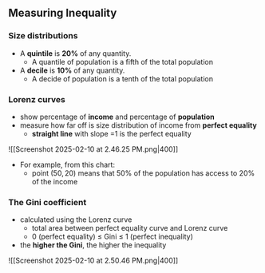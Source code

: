 
## Measuring Inequality

### Size distributions
- A **quintile** is **20%** of any quantity.
	- A quantile of population is a fifth of the total population
- A **decile** is **10%** of any quantity.
	- A decide of population is a tenth of the total population

### Lorenz curves
- show percentage of **income** and percentage of **population**
- measure how far off is size distribution of income from **perfect equality**
	- **straight line** with slope =1 is the perfect equality

![[Screenshot 2025-02-10 at 2.46.25 PM.png|400]]

- For example, from this chart:
	- point $(50,20)$ means that 50% of the population has access to 20% of the income

### The Gini coefficient
- calculated using the Lorenz curve
	- total area between perfect equality curve and Lorenz curve
	- $0$ (perfect equality) $\leq$ Gini $\leq$ $1$ (perfect inequality)
- the **higher the Gini**, the higher the inequality

![[Screenshot 2025-02-10 at 2.50.46 PM.png|400]]

